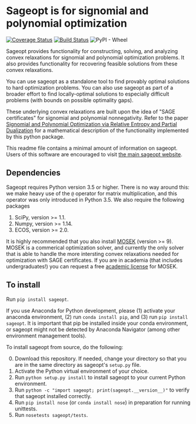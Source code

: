 # Sageopt is for signomial and polynomial optimization

[![Coverage Status](https://coveralls.io/repos/github/rileyjmurray/sageopt/badge.svg?branch=master)](https://coveralls.io/github/rileyjmurray/sageopt?branch=master)
[![Build Status](https://travis-ci.org/rileyjmurray/sageopt.svg?branch=master)](https://travis-ci.org/rileyjmurray/sageopt)
![PyPI - Wheel](https://img.shields.io/pypi/wheel/sageopt.svg)

Sageopt provides functionality for constructing, solving, and analyzing convex relaxations for
signomial and polynomial optimization problems. It also provides functionality for recovering feasible
solutions from these convex relaxations.

You can use sageopt as a standalone tool to find provably optimal solutions to hard optimization problems.
You can also use sageopt as part of a broader effort to find locally-optimal solutions to especially difficult problems
(with bounds on possible optimality gaps).

These underlying convex relaxations are built upon the idea of "SAGE certificates" for signomial and
polynomial nonnegativity. Refer to the paper [Signomial and Polynomial Optimization via Relative Entropy
and Partial Dualization](https://arxiv.org/abs/1907.00814) for a mathematical description of the functionality
implemented by this python package.

This readme file contains a minimal amount of information on sageopt. Users of this software
are encouraged to visit [the main sageopt website](https://rileyjmurray.github.io/sageopt/).

## Dependencies

Sageopt requires Python version 3.5 or higher. There is no way around this: we make heavy use of the ``@``
operator for matrix multiplication, and this operator was only introduced in Python 3.5.
We also require the following packages
1. SciPy, version >= 1.1.
2. Numpy, version >= 1.14.
3. ECOS, version >= 2.0.

It is highly recommended that you also install [MOSEK](https://www.mosek.com/) (version >= 9).
MOSEK is a commerical optimization solver, and currently the only solver that is able to handle
the more intersting convex relaxations needed for optimization with SAGE certificates. If you
are in academia (that includes undergraduates!) you can request a free
[academic license](https://www.mosek.com/products/academic-licenses/) for MOSEK.

## To install

Run ``pip install sageopt``.

If you use Anaconda for Python development, please (1) activate your anaconda environment, (2) run ``conda install pip``, and (3) run
``pip install sageopt``. It is important that pip be installed inside your conda environment, or sageopt
might not be detected by Anaconda Navigator (among other environment management tools).

To install sageopt from source, do the following:

0. Download this repository. If needed, change your directory so that you are in the same directory as
   sageopt's ``setup.py`` file.
1. Activate the Python virtual environment of your choice.
2. Run ``python setup.py install`` to install sageopt to your current Python environment.
3. Run ``python -c "import sageopt; print(sageopt.__version__)"`` to verify that sageopt installed correctly.
4. Run ``pip install nose``  (or ``conda install nose``) in preparation for running unittests.
5. Run ``nosetests sageopt/tests``.

